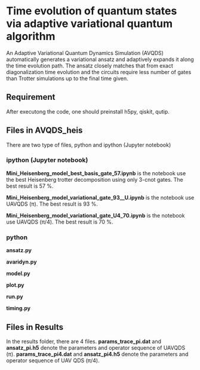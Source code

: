 # Time evolution of quantum states via adaptive variational quantum algorithm

An Adaptive Variational Quantum Dynamics Simulation (AVQDS) automatically generates a variational ansatz and adaptively expands it along the time evolution path. The ansatz closely matches that from exact diagonalization time evolution and the circuits require less number of gates than Trotter simulations up to the final time given.


## Requirement

After executong the code, one should preinstall h5py, qiskit, qutip.

## Files in AVQDS_heis

There are two type of files, python and ipython (Jupyter notebook)

### ipython (Jupyter notebook)

**Mini_Heisenberg_model_best_basis_gate_57.ipynb** is the notebook use the best Heisenberg trotter decomposition using only 3-cnot gates. The best result is 57 %.

**Mini_Heisenberg_model_variational_gate_93__U.ipynb** is the notebook use UAVQDS (π). The best result is 93 %.

**Mini_Heisenberg_model_variational_gate_U4_70.ipynb** is the notebook use UAVQDS (π/4). The best result is 70 %.

### python

**ansatz.py**

**avaridyn.py**

**model.py**

**plot.py**

**run.py**

**timing.py**

## Files in Results 

In the results folder, there are 4 files. **params_trace_pi.dat** and **ansatz_pi.h5**
denote the parameters and operator sequence of UAVQDS (π). **params_trace_pi4.dat**
and **ansatz_pi4.h5** denote the parameters and operator sequence of UAV QDS (π/4).



